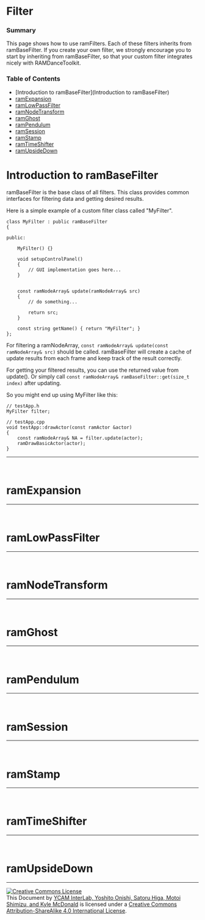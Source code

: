# Filter


### Summary

This page shows how to use ramFilters. Each of these filters inherits from ramBaseFilter. If you create your own filter, we strongly encourage you to start by inheriting from ramBaseFilter, so that your custom filter integrates nicely with RAMDanceToolkit.


### Table of Contents
- [Introduction to ramBaseFilter](Introduction to ramBaseFilter)
- [ramExpansion](ramExpansion)
- [ramLowPassFilter](ramLowPassFilter)
- [ramNodeTransform](ramNodeTransform)
- [ramGhost](ramGhost)
- [ramPendulum](ramPendulum)
- [ramSession](ramSession)
- [ramStamp](ramStamp)
- [ramTimeShifter](ramTimeShifter)
- [ramUpsideDown](ramUpsideDown)


# Introduction to ramBaseFilter

ramBaseFilter is the base class of all filters. This class provides common interfaces for filtering data and getting desired results.

Here is a simple example of a custom filter class called "MyFilter".

	class MyFilter : public ramBaseFilter
	{
		
	public:
		
		MyFilter() {}
		
		void setupControlPanel()
		{
			// GUI implementation goes here...
		}
		
		
		const ramNodeArray& update(ramNodeArray& src)
		{
			// do something...
			
			return src;
		}
		
		const string getName() { return "MyFilter"; }
	};

For filtering a ramNodeArray, `const ramNodeArray& update(const ramNodeArray& src)` should be called. ramBaseFilter will create a cache of update results from  each frame and keep track of the result correctly. 

For getting your filtered results, you can use the returned value from update(). Or simply call `const ramNodeArray& ramBaseFilter::get(size_t index)` after updating.


So you might end up using MyFilter like this:

	// testApp.h
	MyFilter filter;
	
	// testApp.cpp 
	void testApp::drawActor(const ramActor &actor)
	{
		const ramNodeArray& NA = filter.update(actor);
		ramDrawBasicActor(actor);
	}



---

<br>


# ramExpansion

---

<br>

# ramLowPassFilter


---

<br>

# ramNodeTransform

---

<br>

# ramGhost

---

<br>

# ramPendulum

---

<br>

# ramSession

---

<br>

# ramStamp

---

<br>

# ramTimeShifter

---

<br>

# ramUpsideDown



<hr>
<a rel="license" href="http://creativecommons.org/licenses/by-sa/4.0/"><img alt="Creative Commons License" style="border-width:0" src="http://i.creativecommons.org/l/by-sa/4.0/80x15.png" /></a><br /><span xmlns:dct="http://purl.org/dc/terms/" property="dct:title">This Document</span> by <a xmlns:cc="http://creativecommons.org/ns#" href="http://interlab.ycam.jp/projects/ram" property="cc:attributionName" rel="cc:attributionURL">YCAM InterLab, Yoshito Onishi, Satoru Higa, Motoi Shimizu, and Kyle McDonald</a> is licensed under a <a rel="license" href="http://creativecommons.org/licenses/by-sa/4.0/">Creative Commons Attribution-ShareAlike 4.0 International License</a>.
